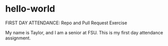 # hello-world
FIRST DAY ATTENDANCE: Repo and Pull Request Exercise

My name is Taylor, and I am a senior at FSU. This is my first day attendance assignment.
